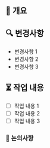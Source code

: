 ## 🚀 개요
<!-- 이 PR을 간략하게 설명해주세요. -->

## 🔍 변경사항
<!-- 이 PR로 인해 바뀌게 되는 것들을 목록으로 적어주세요. -->
- 변경사항 1
- 변경사항 2
- 변경사항 3

## ⏳ 작업 내용
- [ ] 작업 내용 1
- [ ] 작업 내용 2
- [ ] 작업 내용 3

### 📝 논의사항
<!-- 이 PR에 대한 논의하고 싶은 사항이나, 더 해야할 작업, 리뷰어에게 특별히 확인 요청하고 싶은 부분 등을 적어주세요. -->
